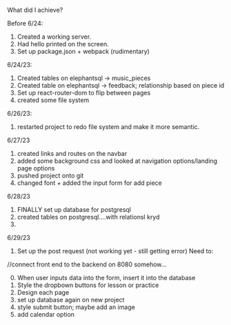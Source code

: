 
What did I achieve? 

Before 6/24: 
1. Created a working server. 
2. Had hello printed on the screen. 
3. Set up package.json + webpack (rudimentary)

6/24/23: 
1. Created tables on elephantsql -> music_pieces
2. Created table on elephantsql -> feedback; relationship based on piece id 
3. Set up react-router-dom to flip between pages
4. created some file system 

6/26/23: 
1. restarted project to redo file system and make it more semantic.

6/27/23
1. created links and routes on the navbar 
2. added some background css and looked at navigation options/landing page options
3. pushed project onto git
4. changed font + added the input form for add piece

6/28/23
1. FINALLY set up database for postgresql 
2. created tables on postgresql....with relationsl kryd
3. 

6/29/23
1. Set up the post request (not working yet - still getting error)
Need to: 

//connect front end to the backend on 8080 somehow...

0. When user inputs data into the form, insert it into the database
1. Style the dropbown buttons for lesson or practice 
2. Design each page
3. set up database again on new project
4. style submit button; maybe add an image
5. add calendar option



